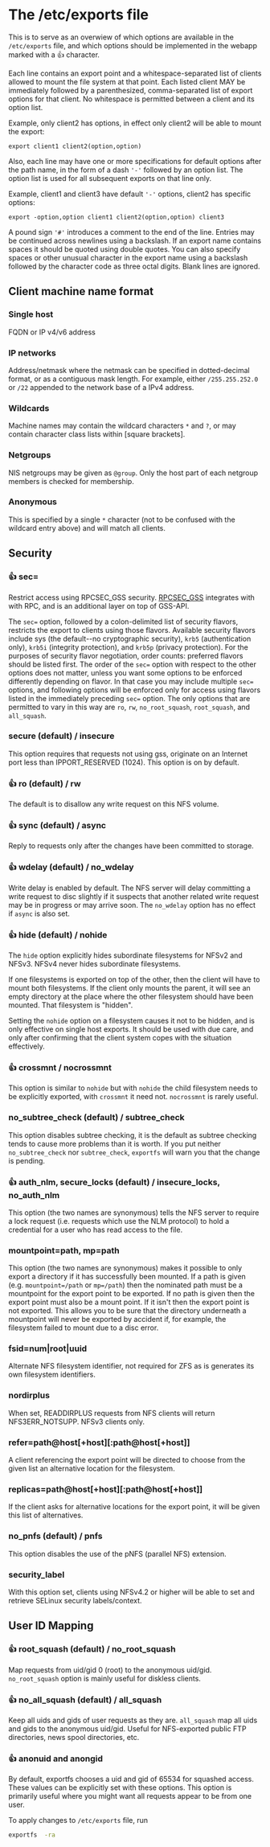 # The /etc/exports file 

This is to serve as an overwiew of which options are available in the 
`/etc/exports` file, and which options should be implemented in the webapp 
marked with a 👍 character.

Each line contains an export point and a whitespace-separated list of clients 
allowed to mount the file system at that point. Each listed client MAY be 
immediately followed by a parenthesized, comma-separated list of export 
options for that client. No whitespace is permitted between a client and its 
option list.

Example, only client2 has options, in effect only client2 will be able to
mount the export:

```
export client1 client2(option,option)
```

Also, each line may have one or more specifications for default options
after  the  path  name, in the form of a dash `'-'` followed by an option
list. The option list is used for all subsequent exports on that line only.

Example, client1 and client3 have default `'-'` options, client2 has specific
options:

```
export -option,option client1 client2(option,option) client3
```

A pound sign `'#'` introduces a comment to the end of 
the line. Entries may be continued across newlines using a backslash. If an 
export name contains spaces it should be quoted using double quotes. You can 
also specify spaces or other unusual character in the export name using a 
backslash followed by the character code as three octal digits. Blank lines are 
ignored. 

## Client machine name format

### Single host 
FQDN or IP v4/v6 address

### IP networks
Address/netmask where the netmask can be specified in dotted-decimal format, 
or as a contiguous mask length. For example, either `/255.255.252.0` or `/22` 
appended to the network base of a IPv4 address.

### Wildcards
Machine names may contain the wildcard characters `*` and `?`, or may contain 
character class lists within [square brackets].

### Netgroups
NIS netgroups may be given as `@group`. Only the host part of each netgroup
members is checked for membership.

### Anonymous
This is specified by a single `*` character (not to be confused with
the wildcard entry above) and will match all clients.

## Security

### 👍 sec= 
Restrict access using RPCSEC_GSS security. 
[RPCSEC_GSS](https://docs.oracle.com/cd/E19683-01/816-1331/6m7oo9sn3/index.html#overview-13) 
integrates with with RPC, and is an additional layer on top of GSS-API.

The `sec=` option, followed by a colon-delimited list of security flavors, 
restricts the export to clients using those flavors. Available security flavors 
include sys (the default--no cryptographic security), `krb5` (authentication 
only),  `krb5i`  (integrity protection), and `krb5p` (privacy protection). For 
the purposes of security flavor negotiation, order counts: preferred flavors 
should be listed first. The order of the `sec=` option with respect to the 
other options does not matter, unless you want some options to be enforced 
differently depending on flavor. In that case you may include multiple `sec=` 
options, and following options will be enforced only for access using flavors 
listed in the immediately preceding `sec=` option. The only options that are 
permitted to vary in this way are `ro`, `rw`, `no_root_squash`, `root_squash`, 
and `all_squash`.
### secure (default) / insecure
This option requires that requests not using gss, originate on an Internet port 
less than IPPORT_RESERVED (1024). This option is on by default. 
### 👍 ro (default) / rw
The default is to disallow any write request on this NFS volume. 
### 👍 sync (default) / async
Reply to requests only after the changes have been committed to storage.
### 👍 wdelay (default) / no_wdelay
Write delay is enabled by default. The NFS server will delay committing a write 
request to disc slightly if it suspects that another related write request may 
be in progress or may arrive soon. The `no_wdelay` option has no effect if 
`async` is also set.
### 👍 hide (default) / nohide
The `hide` option explicitly hides subordinate filesystems for NFSv2 and NFSv3.
NFSv4 never hides subordinate filesystems.

If one filesystems is exported on top of the other, then the client will have 
to mount both filesystems. If the client only mounts the parent, it will see an 
empty directory at the place where the other filesystem should have been mounted.
That filesystem is "hidden". 

Setting the `nohide` option on a filesystem causes it not to be hidden, and 
is only effective on single host exports. It should be used with due care, and 
only after confirming that the client system copes with the situation effectively.
### 👍 crossmnt / nocrossmnt
This option is similar to `nohide` but with `nohide` the child filesystem needs 
to be explicitly exported, with `crossmnt` it need not. `nocrossmnt` is rarely
useful.
### no_subtree_check (default) / subtree_check
This option disables subtree checking, it is the default as subtree checking 
tends to cause more problems than it is worth. If you put
neither `no_subtree_check` nor `subtree_check`, `exportfs` will warn you that 
the change is pending.
### 👍 auth_nlm, secure_locks (default) / insecure_locks, no_auth_nlm
This option (the two names are synonymous) tells the NFS server to require a 
lock request (i.e. requests which use the NLM protocol) to hold a credential 
for a user who has read access to the file. 
### mountpoint=path, mp=path
This option (the two names are synonymous) makes it possible to only export a 
directory if it has successfully been mounted. If a path is given 
(e.g.  `mountpoint=/path` or `mp=/path`) then the nominated path must be a 
mountpoint for the export point to be exported. If no path is given 
then the export point must also be a mount point. If it isn't then the export
point is not exported. This allows you to be sure that the directory underneath
a mountpoint will never be exported by accident if, for example, the 
filesystem failed to mount due to a disc error.
### fsid=num|root|uuid 
Alternate NFS filesystem identifier, not required for ZFS as is generates its
own filesystem identifiers.
### nordirplus 
When set, READDIRPLUS requests from NFS clients will return NFS3ERR_NOTSUPP. 
NFSv3 clients only.
### refer=path@host[+host][:path@host[+host]]
A client referencing the export point will be directed to choose from the 
given list an alternative location for the filesystem.
### replicas=path@host[+host][:path@host[+host]]
If the client asks for alternative locations for the export point, it will be 
given this list of alternatives.
### no_pnfs (default) / pnfs
This option disables the use of the pNFS (parallel NFS) extension.
### security_label
With this option set, clients using NFSv4.2 or higher will be able to set and 
retrieve SELinux security labels/context.

## User ID Mapping

### 👍 root_squash (default) / no_root_squash
Map requests from uid/gid 0 (root) to the anonymous uid/gid. `no_root_squash` 
option is mainly useful for diskless clients.
### 👍 no_all_squash (default) / all_squash
Keep all uids and gids of user requests as they are. `all_squash` map all uids 
and gids to the anonymous uid/gid. Useful for NFS-exported public FTP 
directories, news spool directories, etc. 
### 👍 anonuid and anongid
By default, exportfs chooses a uid and gid of 65534 for squashed access. These
values can be explicitly set with these options. This option is primarily 
useful where you might want all requests appear to be from one user.

To apply changes to `/etc/exports` file, run 
```bash
exportfs  -ra
```


